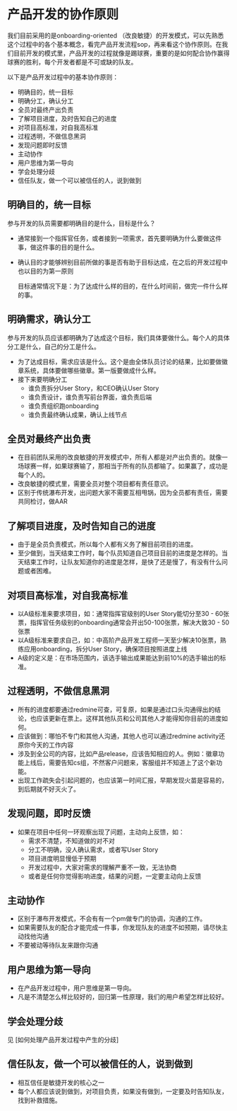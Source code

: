 # 产品开发的协作原则

我们目前采用的是onboarding-oriented （改良敏捷）的开发模式，可以先熟悉这个过程中的各个基本概念，看完产品开发流程sop，再来看这个协作原则。在我们目前开发的模式里，产品开发的过程就像是踢球赛，重要的是如何配合协作赢得球赛的胜利，每个开发者都是不可或缺的队友。

以下是产品开发过程中的基本协作原则：

* 明确目的，统一目标
* 明确分工，确认分工
* 全员对最终产出负责
* 了解项目进度，及时告知自己的进度
* 对项目高标准，对自我高标准
* 过程透明，不做信息黑洞
* 发现问题即时反馈
* 主动协作
* 用户思维为第一导向
* 学会处理分歧
* 信任队友，做一个可以被信任的人，说到做到

## 明确目的，统一目标

参与开发的队员需要都明确目的是什么，目标是什么？

* 通常接到一个指挥官任务，或者接到一项需求，首先要明确为什么要做这件事，做这件事的目的是什么。
* 确认目的才能够辨别目前所做的事是否有助于目标达成，在之后的开发过程中也以目的为第一原则

  目标通常情况下是：为了达成什么样的目的，在什么时间前，做完一件什么样的事。

## 明确需求，确认分工

参与开发的队员应该都明确为了达成这个目标，我们具体要做什么。每个人的具体分工是什么，自己的分工是什么。

* 为了达成目标，需求应该是什么。这个是由全体队员讨论的结果，比如要做徽章系统，具体要做哪些徽章。第一版要做成什么样。
* 接下来要明确分工
  * 谁负责拆分User Story，和CEO确认User Story
  * 谁负责设计，谁负责写前台界面，谁负责后端
  * 谁负责组织跑onboarding
  * 谁负责最终确认成果，确认上线节点

## 全员对最终产出负责

* 在目前团队采用的改良敏捷的开发模式中，所有人都是对产出负责的。就像一场球赛一样，如果球赛输了，那相当于所有的队员都输了。如果赢了，成功是每个人的。
* 改良敏捷的模式里，需要全员对整个项目都有责任意识。
* 区别于传统瀑布开发，出问题大家不需要互相甩锅，因为全员都有责任，需要共同检讨，做AAR

## 了解项目进度，及时告知自己的进度

* 由于是全员负责模式，所以每个人都有义务了解目前项目的进度。
* 至少做到，当天结束工作时，每个队员知道自己项目目前的进度是怎样的。当天结束工作时，让队友知道你的进度是怎样，是快了还是慢了，有没有什么问题或者困难。

## 对项目高标准，对自我高标准

* 以A级标准来要求项目，如：通常指挥官级别的User Story能切分至30 - 60张票，指挥官任务级别的onboarding通常会开出50-100张票，解决大致30 - 50张票
* 以A级标准来要求自己，如：中高阶产品开发工程师一天至少解决10张票，熟练应用onboarding，拆分User Story，确保项目按照进度上线
* A级的定义是：在市场范围内，该选手输出成果能达到前10%的选手输出的标准。

## 过程透明，不做信息黑洞

* 所有的进度都要通过redmine可查，可复原，如果是通过口头沟通得出的结论，也应该更新在票上。这样其他队员和公司其他人才能得知你目前的进度如何。
* 应该做到：哪怕不专门和其他人沟通，其他人也可以通过redmine activity还原你今天的工作内容
* 涉及到全公司的内容，比如产品release，应该告知相应的人。例如：徽章功能上线后，需要告知cs组，不然客户问题来，客服组并不知道上了这个新功能。
* 出现工作疏失会引起问题的，也应该第一时间汇报，早期发现火苗是容易的，到后期就不好灭火了。

## 发现问题，即时反馈

* 如果在项目中任何一环观察出现了问题，主动向上反馈，如：
  * 需求不清楚，不知道做的对不对
  * 分工不明确，没人确认需求，或者写User Story
  * 项目进度明显慢低于预期
  * 开发过程中，大家对需求的理解严重不一致，无法协商
  * 或者是任何你觉得影响进度，结果的问题，一定要主动向上反馈

## 主动协作

* 区别于瀑布开发模式，不会有有一个pm做专门的协调，沟通的工作。
* 如果需要队友的配合才能完成一件事，你发现队友的进度不如预期，请尽快主动找他沟通
* 不要被动等待队友来跟你沟通

## 用户思维为第一导向

* 在产品开发过程中，用户思维是第一导向。
* 凡是不清楚怎么样比较好的，回归第一性原理，我们的用户希望怎样比较好。

## 学会处理分歧

见 \[如何处理产品开发过程中产生的分歧\]

## 信任队友，做一个可以被信任的人，说到做到

* 相互信任是敏捷开发的核心之一
* 每个人都应该说到做到，对项目负责，如果没有做到，一定要及时告知队友，找到补救措施。

